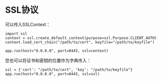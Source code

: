 # SSL协议
可以传入SSLContext：
```
import ssl
context = ssl.create_default_context(purpose=ssl.Purpose.CLIENT_AUTH)
context.load_cert_chain("/path/to/cert", keyfile="/path/to/keyfile")

app.run(host="0.0.0.0", port=8443, ssl=context)
```
您也可以将证书和密钥的位置作为字典传入：
```
ssl = {'cert': "/path/to/cert", 'key': "/path/to/keyfile"}
app.run(host="0.0.0.0", port=8443, ssl=ssl)

```
